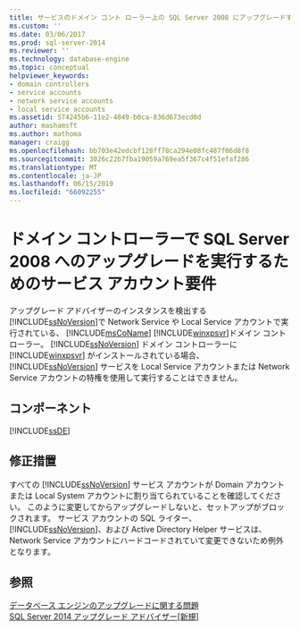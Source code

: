 ```yaml
---
title: サービスのドメイン コント ローラー上の SQL Server 2008 にアップグレードするためのアカウントの要件 |Microsoft Docs
ms.custom: ''
ms.date: 03/06/2017
ms.prod: sql-server-2014
ms.reviewer: ''
ms.technology: database-engine
ms.topic: conceptual
helpviewer_keywords:
- domain controllers
- service accounts
- network service accounts
- local service accounts
ms.assetid: 574245b6-11e2-4849-b0ca-836d673ecd0d
author: mashamsft
ms.author: mathoma
manager: craigg
ms.openlocfilehash: bb703e42edcbf128ff78ca294e08fc487f06d8f8
ms.sourcegitcommit: 3026c22b7fba19059a769ea5f367c4f51efaf286
ms.translationtype: MT
ms.contentlocale: ja-JP
ms.lasthandoff: 06/15/2019
ms.locfileid: "66092255"
---
```

# <a name="service-account-requirements-for-upgrading-to-sql-server-2008-on-a-domain-controller"></a>ドメイン コントローラーで SQL Server 2008 へのアップグレードを実行するためのサービス アカウント要件
  アップグレード アドバイザーのインスタンスを検出する[!INCLUDE[ssNoVersion](../../includes/ssnoversion-md.md)]で Network Service や Local Service アカウントで実行されている、 [!INCLUDE[msCoName](../../includes/msconame-md.md)] [!INCLUDE[winxpsvr](../../includes/winxpsvr-md.md)]ドメイン コント ローラー。 [!INCLUDE[ssNoVersion](../../includes/ssnoversion-md.md)] ドメイン コントローラーに [!INCLUDE[winxpsvr](../../includes/winxpsvr-md.md)] がインストールされている場合、[!INCLUDE[ssNoVersion](../../includes/ssnoversion-md.md)] サービスを Local Service アカウントまたは Network Service アカウントの特権を使用して実行することはできません。  
  
## <a name="component"></a>コンポーネント  
 [!INCLUDE[ssDE](../../includes/ssde-md.md)]  
  
## <a name="corrective-action"></a>修正措置  
 すべての [!INCLUDE[ssNoVersion](../../includes/ssnoversion-md.md)] サービス アカウントが Domain アカウントまたは Local System アカウントに割り当てられていることを確認してください。 このように変更してからアップグレードしないと、セットアップがブロックされます。 サービス アカウントの SQL ライター、[!INCLUDE[ssNoVersion](../../includes/ssnoversion-md.md)]、および Active Directory Helper サービスは、Network Service アカウントにハードコードされていて変更できないため例外となります。  
  
## <a name="see-also"></a>参照  
 [データベース エンジンのアップグレードに関する問題](../../../2014/sql-server/install/database-engine-upgrade-issues.md)   
 [SQL Server 2014 アップグレード アドバイザー&#91;新規&#93;](sql-server-2014-upgrade-advisor.md)  
  
  
